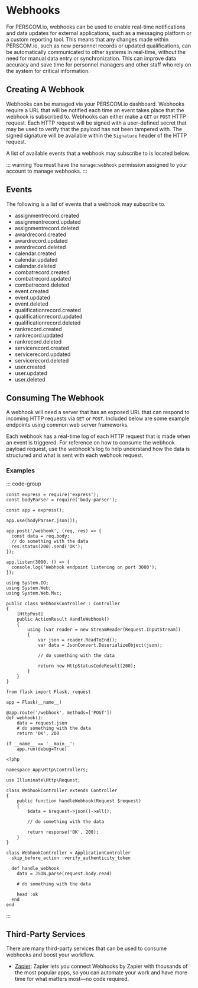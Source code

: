 # Webhooks

For PERSCOM.io, webhooks can be used to enable real-time notifications and data updates for external applications, such as a messaging
platform or a custom reporting tool. This means that any changes made within PERSCOM.io, such as new personnel records or updated
qualifications, can be automatically communicated to other systems in real-time, without the need for manual data entry or synchronization.
This can improve data accuracy and save time for personnel managers and other staff who rely on the system for critical information.

## Creating A Webhook

Webhooks can be managed via your PERSCOM.io dashboard. Webhooks require a URL that will be notified each time an event takes place that the
webhook is subscribed to. Webhooks can either make a `GET` or `POST` HTTP request. Each HTTP request will be signed with a user-defined
secret that may be used to verify that the payload has not been tampered with. The signed signature will be available within the `Signature`
header of the HTTP request.

A list of available events that a webhook may subscribe to is located below.

<!-- prettier-ignore -->
::: warning
You must have the `manage:webhook` permission assigned to your account to manage webhooks.
:::

## Events

The following is a list of events that a webhook may subscribe to.

- assignmentrecord.created
- assignmentrecord.updated
- assignmentrecord.deleted
- awardrecord.created
- awardrecord.updated
- awardrecord.deleted
- calendar.created
- calendar.updated
- calendar.deleted
- combatrecord.created
- combatrecord.updated
- combatrecord.deleted
- event.created
- event.updated
- event.deleted
- qualificationrecord.created
- qualificationrecord.updated
- qualificationrecord.deleted
- rankrecord.created
- rankrecord.updated
- rankrecord.deleted
- servicerecord.created
- servicerecord.updated
- servicerecord.deleted
- user.created
- user.updated
- user.deleted

## Consuming The Webhook

A webhook will need a server that has an exposed URL that can respond to incoming HTTP requests via `GET` or `POST`. Included below are some
example endpoints using common web server frameworks.

Each webhook has a real-time log of each HTTP request that is made when an event is triggered. For reference on how to consume the webhook
payload request, use the webhook's log to help understand how the data is structured and what is sent with each webhook request.

### Examples

::: code-group

```js:line-numbers [Express.js]
const express = require('express');
const bodyParser = require('body-parser');

const app = express();

app.use(bodyParser.json());

app.post('/webhook', (req, res) => {
  const data = req.body;
  // do something with the data
  res.status(200).send('OK');
});

app.listen(3000, () => {
  console.log('Webhook endpoint listening on port 3000');
});
```

```csharp:line-numbers [ASP.net]
using System.IO;
using System.Web;
using System.Web.Mvc;

public class WebhookController : Controller
{
    [HttpPost]
    public ActionResult HandleWebhook()
    {
        using (var reader = new StreamReader(Request.InputStream))
        {
            var json = reader.ReadToEnd();
            var data = JsonConvert.DeserializeObject(json);

            // do something with the data

            return new HttpStatusCodeResult(200);
        }
    }
}
```

```python:line-numbers [Flask]
from flask import Flask, request

app = Flask(__name__)

@app.route('/webhook', methods=['POST'])
def webhook():
    data = request.json
    # do something with the data
    return 'OK', 200

if __name__ == '__main__':
    app.run(debug=True)
```

```php:line-numbers [Laravel]
<?php

namespace App\Http\Controllers;

use Illuminate\Http\Request;

class WebhookController extends Controller
{
    public function handleWebhook(Request $request)
    {
        $data = $request->json()->all();

        // do something with the data

        return response('OK', 200);
    }
}
```

```ruby:line-numbers [Ruby on Rails]
class WebhookController < ApplicationController
  skip_before_action :verify_authenticity_token

  def handle_webhook
    data = JSON.parse(request.body.read)

    # do something with the data

    head :ok
  end
end
```

:::

## Third-Party Services

There are many third-party services that can be used to consume webhooks and boost your workflow.

- [Zapier](https://zapier.com/apps/webhook/integrations?utm_source=google&utm_medium=cpc&utm_campaign=gaw-usa-nua-search-desktop-brand-long_tail&utm_adgroup=brand_webhooks&utm_term=zapier%20webhooks&utm_content=_pcrid_608807048130_pkw_zapier%20webhooks_pmt_p_pdv_c_slid__pgrid_139730155338_ptaid_kwd-791619834414_&gad=1&gclid=CjwKCAjwjYKjBhB5EiwAiFdSfi6Vipyao0gBfuRIx445ZmVPfJSmZBQX0qK9XEIMlDg5zcukzFtnUxoCp4gQAvD_BwE):
  Zapier lets you connect Webhooks by Zapier with thousands of the most popular apps, so you can automate your work and have more time for
  what matters most—no code required.

